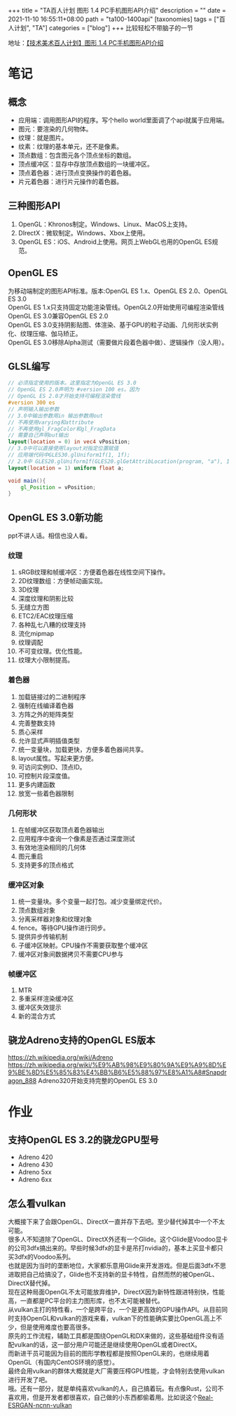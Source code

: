 +++
title = "TA百人计划 图形 1.4 PC手机图形API介绍"
description = ""
date = 2021-11-10 16:55:11+08:00
path = "ta100-1400api"
[taxonomies]
tags = ["百人计划", "TA"]
categories = ["blog"]
+++
比较轻松不带脑子的一节
<!-- more -->
地址：[【技术美术百人计划】图形 1.4 PC手机图形API介绍](https://www.bilibili.com/video/BV1q5411w7E8)
# 笔记
## 概念
- 应用端：调用图形API的程序。写个hello world里面调了个api就属于应用端。
- 图元：要渲染的几何物体。
- 纹理：就是图片。
- 纹素：纹理的基本单元，还不是像素。
- 顶点数组：包含图元各个顶点坐标的数组。
- 顶点缓冲区：显存中存放顶点数组的一块缓冲区。
- 顶点着色器：进行顶点变换操作的着色器。
- 片元着色器：进行片元操作的着色器。
## 三种图形API
1. OpenGL：Khronos制定。Windows、Linux、MacOS上支持。
2. DIrectX：微软制定。Windows、Xbox上使用。
3. OpenGL ES：iOS、Android上使用。网页上WebGL也用的OpenGL ES规范。

## OpenGL ES
为移动端制定的图形API标准。版本:OpenGL ES 1.x、OpenGL ES 2.0、OpenGL ES 3.0  
OpenGL ES 1.x只支持固定功能渲染管线。OpenGL2.0开始使用可编程渲染管线  
OpenGL ES 3.0兼容OpenGL ES 2.0  
OpenGL ES 3.0支持阴影贴图、体渲染、基于GPU的粒子动画、几何形状实例化、纹理压缩、伽马矫正。  
OpenGL ES 3.0移除Alpha测试（需要做片段着色器中做）、逻辑操作（没人用）。  

## GLSL编写
```glsl
// 必须指定使用的版本。这里指定为OpenGL ES 3.0
// OpenGL ES 2.0声明为 #version 100 es。因为
// OpenGL ES 2.0才开始支持可编程渲染管线
#version 300 es
// 声明输入输出参数
// 3.0中输出参数用in 输出参数用out
// 不再使用varying和attribute
// 不再使用gl_FragColor和gl_FragData
// 需要自己声明out输出
layout(location = 0) in vec4 vPosition;
// 3.0中可以直接使用layout对指定位置赋值
// 应用端代码中GLES30.glUniform1f(1, 1f);
// 2.0中 GLES20.glUniform1f(GLES20.glGetAttribLocation(program, "a"), 1f);
layout(location = 1) uniform float a;

void main(){
    gl_Position = vPosition;
}

```

## OpenGL ES 3.0新功能
ppt不讲人话。相信也没人看。
### 纹理
1. sRGB纹理和帧缓冲区：方便着色器在线性空间下操作。
2. 2D纹理数组：方便帧动画实现。
3. 3D纹理
4. 深度纹理和阴影比较
5. 无缝立方图
6. ETC2/EAC纹理压缩
7. 各种乱七八糟的纹理支持
8. 流化mipmap
9. 纹理调配
10. 不可变纹理。优化性能。
11. 纹理大小限制提高。
### 着色器
1. 加载链接过的二进制程序
2. 强制在线编译着色器
3. 方阵之外的矩阵类型
4. 完善整数支持
5. 质心采样
6. 允许显式声明插值类型
7. 统一变量块，加载更快，方便多着色器间共享。
8. layout属性。写起来更方便。
9. 可访问实例ID、顶点ID。
10. 可控制片段深度值。
11. 更多内建函数
12. 放宽一些着色器限制
### 几何形状
1. 在帧缓冲区获取顶点着色器输出
2. 应用程序中查询一个像素是否通过深度测试
3. 有效地渲染相同的几何体
4. 图元重启
5. 支持更多的顶点格式
### 缓冲区对象
1. 统一变量块。多个变量一起打包。减少变量绑定代价。
2. 顶点数组对象
3. 分离采样器对象和纹理对象
4. fence。等待GPU操作进行同步。
5. 提供异步传输机制
6. 子缓冲区映射。CPU操作不需要获取整个缓冲区
7. 缓冲区对象间数据拷贝不需要CPU参与
### 帧缓冲区
1. MTR
2. 多重采样渲染缓冲区
3. 缓冲区失效提示
4. 新的混合方式
## 骁龙Adreno支持的OpenGL ES版本
https://zh.wikipedia.org/wiki/Adreno  
https://zh.wikipedia.org/wiki/%E9%AB%98%E9%80%9A%E9%A9%8D%E9%BE%8D%E5%85%83%E4%BB%B6%E5%88%97%E8%A1%A8#Snapdragon_888
Adreno320开始支持完整的OpenGL ES 3.0

# 作业
## 支持OpenGL ES 3.2的骁龙GPU型号
- Adreno 420
- Adreno 430
- Adreno 5xx
- Adreno 6xx
## 怎么看vulkan
大概接下来了会跟OpenGL、DirectX一直并存下去吧。至少替代掉其中一个不太可能。  
很多人不知道除了OpenGL、DirectX外还有一个Glide。这个Glide是Voodoo显卡的公司3dfx搞出来的。早些时候3dfx的显卡是吊打nvidia的，基本上买显卡都只买3dfx的Voodoo系列。  
也就是因为当时的垄断地位，大家都乐意用Glide来开发游戏。但是后面3dfx不思进取把自己给搞没了，Glide也不支持新的显卡特性，自然而然的被OpenGL、DirectX替代掉。  
现在这种局面OpenGL不太可能放弃维护，DirectX因为新特性跟进特别快，性能高，一直都是PC平台的主力图形库，也不太可能被替代。  
从vulkan主打的特性看，一个是跨平台，一个是更高效的GPU操作API。从目前同时支持OpenGL和vulkan的游戏来看，vulkan下的性能确实要比OpenGL高上不少，但是使用难度也要高很多。  
原先的工作流程，辅助工具都是围绕OpenGL和DX来做的，这些基础组件没有适配vulkan的话，这一部分用户可能还是继续使用OpenGL或者DirectX。  
而新进干员可能因为目前的图形学教程都是按照OpenGL来的，也继续用着OpenGL（有国内CentOS环境的感觉）。  
最终会用vulkan的群体大概就是大厂需要压榨GPU性能，才会特别去使用vulkan进行开发了吧。  
哦。还有一部分，就是单纯喜欢vulkan的人，自己搞着玩。有点像Rust，公司不喜欢用，但是开发者都很喜欢，自己做的小东西都偷着用。比如说这个[Real-ESRGAN-ncnn-vulkan](https://github.com/xinntao/Real-ESRGAN-ncnn-vulkan)
